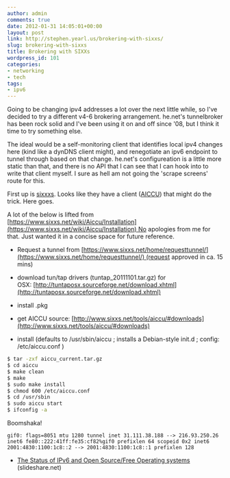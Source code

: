 ```yaml
---
author: admin
comments: true
date: 2012-01-31 14:05:01+00:00
layout: post
link: http://stephen.yearl.us/brokering-with-sixxs/
slug: brokering-with-sixxs
title: Brokering with SIXXs
wordpress_id: 101
categories:
- networking
- tech
tags:
- ipv6
---
```


Going to be changing ipv4 addresses a lot over the next little while, so I've decided to try a different v4-6 brokering arrangement. he.net's tunnelbroker has been rock solid and I've been using it on and off since '08, but I think it time to try something else.

The ideal would be a self-monitoring client that identifies local ipv4 changes here (kind like a dynDNS client might), and renegotiate an ipv6 endpoint to tunnel through based on that change. he.net's configureation is a little more static than that, and there is no API that I can see that I can hook into to write that client myself. I sure as hell am not going the 'scrape screens' route for this.

First up is [sixxxs](http://www.sixxs.net). Looks like they have a client ([AICCU](https://www.sixxs.net/tools/aiccu/)) that might do the trick. Here goes.

A lot of the below is lifted from [https://www.sixxs.net/wiki/Aiccu/Installation](https://www.sixxs.net/wiki/Aiccu/Installation) No apologies from me for that. Just wanted it in a concise space for future reference.



	
  * Request a tunnel from [https://www.sixxs.net/home/requesttunnel/](https://www.sixxs.net/home/requesttunnel/) (request approved in ca. 15 mins)

	
  * download tun/tap drivers (tuntap_20111101.tar.gz) for OSX: [http://tuntaposx.sourceforge.net/download.xhtml](http://tuntaposx.sourceforge.net/download.xhtml)

	
  * install .pkg

	
  * get AICCU source: [http://www.sixxs.net/tools/aiccu/#downloads](http://www.sixxs.net/tools/aiccu/#downloads)

	
  * install (defaults to /usr/sbin/aiccu ; installs a Debian-style init.d ; config: /etc/aiccu.conf )


```bash
$ tar -zxf aiccu_current.tar.gz
$ cd aiccu
$ make clean
$ make
$ sudo make install
$ chmod 600 /etc/aiccu.conf
$ cd /usr/sbin
$ sudo aiccu start
$ ifconfig -a
```
Boomshaka!

```
gif0: flags=8051 mtu 1280 tunnel inet 31.111.38.188 --> 216.93.250.26 inet6 fe80::222:41ff:fe35:cf82%gif0 prefixlen 64 scopeid 0x2 inet6 2001:4830:1100:1c8::2 --> 2001:4830:1100:1c8::1 prefixlen 128
```

	
  * [The Status of IPv6 and Open Source/Free Operating systems](http://www.slideshare.net/oej/the-status-of-ipv6-and-open-sourcefree-operating-systems) (slideshare.net)


